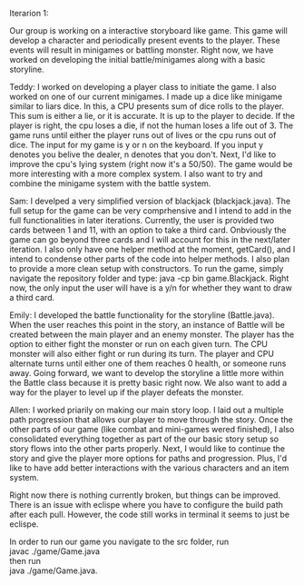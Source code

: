 Iterarion 1:

Our group is working on a interactive storyboard like game. This game will develop a character and periodically present events to the player. These events will result in minigames or battling monster. Right now, we have worked on developing the initial battle/minigames along with a basic storyline.

Teddy: I worked on developing a player class to initiate the game. I also worked on one of our current minigames. I made up a dice like minigame similar to liars dice. In this, a CPU presents sum of dice rolls to the player. This sum is either a lie, or it is accurate. It is up to the player to decide. If the player is right, the cpu loses a die, if not the human loses a life out of 3. The game runs until either the player runs out of lives or the cpu runs out of dice. The input for my game is y or n on the keyboard. If you input y denotes you belive the dealer, n denotes that you don't. Next, I'd like to improve the cpu's lying system (right now it's a 50/50). The game would be more interesting with a more complex system. I also want to try and combine the minigame system with the battle system.

Sam: I develped a very simplified version of blackjack (blackjack.java). The full setup for the game can be very comprhensive and I intend to add in the full functionalities in later iterations. Currently, the user is provided two cards between 1 and 11, with an option to take a third card. Onbviously the game can go beyond three cards and I will account for this in the next/later iteration. I also only have one helper method at the moment, getCard(), and I intend to condense other parts of the code into helper methods. I also plan to provide a more clean setup with constructors. To run the game, simply navigate the repository folder and type: java -cp bin game.Blackjack. Right now, the only input the user will have is a y/n for whether they want to draw a third card.

Emily: I developed the battle functionality for the storyline (Battle.java). When the user reaches this point in the story, an instance of Battle will be created between the main player and an enemy monster. The player has the option to either fight the monster or run on each given turn. The CPU monster will also either fight or run during its turn. The player and CPU alternate turns until either one of them reaches 0 health, or someone runs away. Going forward, we want to develop the storyline a little more within the Battle class because it is pretty basic right now. We also want to add a way for the player to level up if the player defeats the monster.

Allen: I worked priarily on making our main story loop. I laid out a multiple path progression that allows our player to move through the story. Once the other parts of our game (like combat and mini-games wered finished), I also consolidated everything together as part of the our basic story setup so story flows into the other parts properly. Next, I would like to continue the story and give the player more options for paths and progression. Plus, I'd like to have add better interactions with the various characters and an item system.

Right now there is nothing currently broken, but things can be improved. There is an issue with eclispe where you have to configure the build path after each pull. However, the code still works in terminal it seems to just be eclispe.

In order to run our game you navigate to the src folder, run <br/>
javac ./game/Game.java <br/>
then run  <br/>
java ./game/Game.java.
